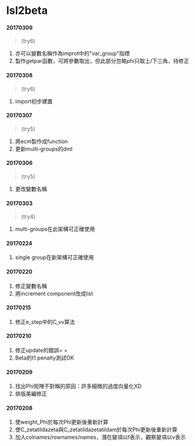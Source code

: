 # lsl2beta

#### 20170309
>(try6)</p>

1. 亦可以變數名稱作為improt中的"var_group"指標
2. 製作getpar函數，可將參數取出，但此部分忽略phi只取上/下三角，待修正

#### 20170308
>(try6)</p>

1. import初步建置

#### 20170307
>(try5)</p>

1. 將ecm製作成function
2. 更新multi-groups的dml

#### 20170306
>(try5)</p>

1. 更改變數名稱

#### 20170303
>(try4)</p>

1. multi-groups在此架構可正確使用

#### 20170224
1. single group在新架構可正確使用

#### 20170220
1. 修正變數名稱
2. 將increment component改成list

#### 20170215
1. 修正e_step中的C_vv算法

#### 20170210
1. 修正update的錯誤= =
2. Beta的t1 penalty測試OK

#### 20170209
1. 找出Phi矩陣不對稱的原因：許多細微的過度向量化XD
2. 排版美編修正

#### 20170208
1. 使weight_Phi於每次Phi更新後重新計算
2. 使C_zetatildazeta與C_zetatildazetatildam於每次Phi更新後重新計算
3. 加入colnames/rownames/names，潛在變項以f表示，觀察變項以v表示
